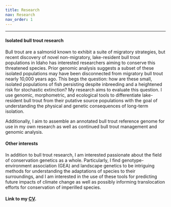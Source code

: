 ```yaml
---
title: Research
nav: Research
nav_order: 1
---
```

------------------
#### Isolated bull trout research

Bull trout are a salmonid known to exhibit a suite of migratory strategies, but recent discovery of novel non-migratory, lake-resident bull trout populations in Idaho has interested researchers aiming to conserve this threatened species. Prior genomic analysis suggests a subset of these isolated populations may have been disconnected from migratory bull trout nearly 10,000 years ago. This begs the question: how are these small, isolated populations of fish persisting despite inbreeding and a heightened risk for stochastic extinction? My research aims to evaluate this question. I use genomic, morphometric, and ecological tools to differentiate lake-resident bull trout from their putative source populations with the goal of understanding the physical and genetic consequences of long-term isolation.

Additionally, I aim to assemble an annotated bull trout reference genome for use in my own research as well as continued bull trout management and genomic analysis.

#### Other interests

In addition to bull trout research, I am interested passionate about the field of conservation genetics as a whole. Particularly, I find genotype-environment association (GEA) and landscape genetics to be intriguing methods for understanding the adaptations of species to their surroundings, and I am interested in the use of these tools for predicting future impacts of climate change as well as possibly informing translocation efforts for conservation of imperilled species.


#### Link to my [CV](https://jacobwbowman.github.io/website/assets/downloads/currentCV.pdf). 
